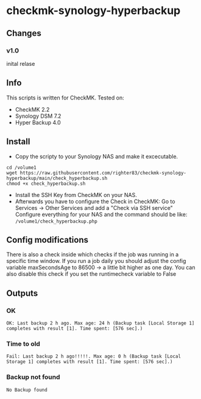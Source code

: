 # checkmk-synology-hyperbackup

## Changes

### v1.0
inital relase

## Info ##
This scripts is written for CheckMK.
Tested on:
- CheckMK 2.2
- Synology DSM 7.2
- Hyper Backup 4.0

## Install
* Copy the scripty to your Synology NAS and make it excecutable.
```
cd /volume1
wget https://raw.githubusercontent.com/righter83/checkmk-synology-hyperbackup/main/check_hyperbackup.sh
chmod +x check_hyperbackup.sh
```
* Install the SSH Key from CheckMK on your NAS.
* Afterwards you have to configure the Check in CheckMK:
Go to Services -> Other Services and add a "Check via SSH service"
Configure everything for your NAS and the command should be like:
```/volume1/check_hyperbackup.php```

## Config modifications
There is also a check inside which checks if the job was running in a specific time window.
If you run a job daily you should adjust the config variable maxSecondsAge to 86500 -> a little bit higher as one day.
You can also disable this check if you set the runtimecheck variable to False

## Outputs

### OK ###
```
OK: Last backup 2 h ago. Max age: 24 h (Backup task [Local Storage 1] completes with result [1]. Time spent: [576 sec].)
```
### Time to old ###
```
Fail: Last backup 2 h ago!!!!!. Max age: 0 h (Backup task [Local Storage 1] completes with result [1]. Time spent: [576 sec].)
```

### Backup not found ###
```
No Backup found
```
